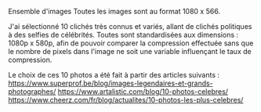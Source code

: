 Ensemble d'images
Toutes les images sont au format 1080 x 566.

J'ai sélectionné 10 clichés très connus et variés, allant de clichés politiques à des selfies de célébrités.
Toutes sont standardisées aux dimensions : 1080p x 580p, afin de pouvoir comparer la compression effectuée sans que le nombre de pixels dans l'image ne soit une variable influençant le taux de compression.

Le choix de ces 10 photos a été fait à partir des articles suivants :
https://www.superprof.be/blog/images-legendaires-et-grands-photographes/
https://www.artalistic.com/blog/10-photos-celebres/
https://www.cheerz.com/fr/blog/actualites/10-photos-les-plus-celebres/
